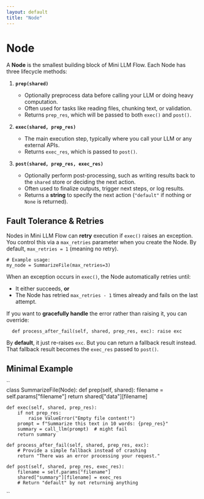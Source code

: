 ```yaml
---
layout: default
title: "Node"
---
```


# Node

A **Node** is the smallest building block of Mini LLM Flow. Each Node has three lifecycle methods:

1. **`prep(shared)`**  
   - Optionally preprocess data before calling your LLM or doing heavy computation.
   - Often used for tasks like reading files, chunking text, or validation.
   - Returns `prep_res`, which will be passed to both `exec()` and `post()`.

2. **`exec(shared, prep_res)`**  
   - The main execution step, typically where you call your LLM or any external APIs.
   - Returns `exec_res`, which is passed to `post()`.

3. **`post(shared, prep_res, exec_res)`**  
   - Optionally perform post-processing, such as writing results back to the `shared` store or deciding the next action.  
   - Often used to finalize outputs, trigger next steps, or log results.  
   - Returns a **string** to specify the next action (`"default"` if nothing or `None` is returned).


## Fault Tolerance & Retries

Nodes in Mini LLM Flow can **retry** execution if `exec()` raises an exception. You control this via a `max_retries` parameter when you create the Node. By default, `max_retries = 1` (meaning no retry).

```
# Example usage:
my_node = SummarizeFile(max_retries=3)
```

When an exception occurs in `exec()`, the Node automatically retries until:

- It either succeeds, **or**
- The Node has retried `max_retries - 1` times already and fails on the last attempt.

If you want to **gracefully handle** the error rather than raising it, you can override:

``  
def process_after_fail(self, shared, prep_res, exc):
    raise exc
``  

By **default**, it just re-raises `exc`. But you can return a fallback result instead. That fallback result becomes the `exec_res` passed to `post()`.

## Minimal Example

``  
class SummarizeFile(Node):
    def prep(self, shared):
        filename = self.params["filename"]
        return shared["data"][filename]

    def exec(self, shared, prep_res):
        if not prep_res:
            raise ValueError("Empty file content!")
        prompt = f"Summarize this text in 10 words: {prep_res}"
        summary = call_llm(prompt)  # might fail
        return summary

    def process_after_fail(self, shared, prep_res, exc):
        # Provide a simple fallback instead of crashing
        return "There was an error processing your request."

    def post(self, shared, prep_res, exec_res):
        filename = self.params["filename"]
        shared["summary"][filename] = exec_res
        # Return "default" by not returning anything
``  


